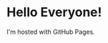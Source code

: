 <!DOCTYPE html>
<html>
<body>
<h1>Hello Everyone!</h1>
<p>I'm hosted with GitHub Pages.</p>
</body>
</html>
